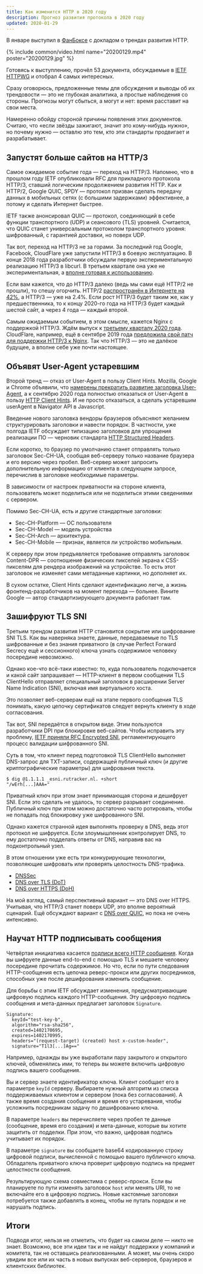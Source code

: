 ```yaml
---
title: Как изменится HTTP в 2020 году 
description: Прогноз развития протокола в 2020 году 
updated: 2020-01-29
---
```


В январе выступил в [ФанБоксе](https://funbox.ru) с докладом о трендах развития HTTP.

{% include common/video.html name="20200129.mp4" poster="20200129.jpg" %}

Готовясь к выступлению, прочёл 53 документа, обсуждаемые в
[IETF HTTPWG](https://datatracker.ietf.org/wg/httpbis/documents/) и отобрал 4
самых интересных.

Сразу оговорюсь, предложенные темы для обсуждения и выводы об их
трендовости — это не глубокая аналитика, а простые наблюдения со стороны.
Прогнозы могут сбыться, а могут и нет: время расставит на свои места.

Намеренно обойду стороной причины появления этих документов. Считаю, что
«если звёзды зажигают, значит это кому-нибудь нужно», но почему
нужно — оставлю это тем, кто эти стандарты продвигает и разрабатывает.

## Запустят больше сайтов на HTTP/3

Самое ожидаемое событие года — переход на HTTP/3. Напомню, что в прошлом
году IETF опубликовали RFC для прикладного протокола HTTP/3, ставший логическим
продолжением развития HTTP. Как и HTTP/2, Google QUIC, SPDY — протокол призван
сделать передачу данных в мобильных сетях (с большими задержками) эффективнее,
а потому и сделать Интернет быстрее.

IETF также анонсировал QUIC — протокол, соединяющий в себе
функции транспортного (UDP) и сеансового (TLS) уровней. Считается, что QUIC
станет универсальным протоколом транспортного уровня: шифрованный, с гарантией
доставки, но поверх UDP.

Так вот, переход на HTTP/3 не за горами. За последний год Google, Facebook,
CloudFlare уже запустили HTTP/3 в боевую эксплуатацию. В конце 2018 года разработчики
обсуждали первую экспериментальную реализацию HTTP/3 в libcurl. В третьем квартале
она уже не экспериментальная, а [вполне готовая к использованию](https://daniel.haxx.se/blog/2019/08/05/first-http-3-with-curl/).

Если вам кажется, что до HTTP/3 далеко (ведь мы сами ещё HTTP/2 не прошли), то
спешу огорчить. HTTP/2 [распространён в Интернете на 42%](https://w3techs.com/technologies/history_overview/site_element/all/y), а HTTP/3 — уже на 2.4%.
Если рост HTTP/3 будет таким же, как у предшественника, то к концу 2020-го года
на HTTP/3 будет каждый шестой сайт, а через 4 года — каждый второй.

Самым ожидаемым событием, в этом смысле, кажется Nginx с поддержкой HTTP/3.
Ждём выпуск к [третьему кварталу 2020 года](https://www.nginx.com/nginxconf/2019/session/http3/). CloudFlare, например, ещё в сентябре
2019 года [предложила свой патч для поддержки HTTP/3 к Nginx](https://blog.cloudflare.com/experiment-with-http-3-using-nginx-and-quiche/).
Так что HTTP/3 — это не далёкое будущее, а вполне себе уже почти настоящее.

## Объявят User-Agent устаревшим

Второй тренд — отказ от User-Agent в пользу Client Hints. Mozilla, Google и
Chrome объявили, что [намерены прекратить развитие заголовка User-Agent](https://groups.google.com/a/chromium.org/forum/m/#!msg/blink-dev/-2JIRNMWJ7s/yHe4tQNLCgAJ),
а к сентябрю 2020 года полностью отказаться от User-Agent в пользу [HTTP Client Hints](https://tools.ietf.org/html/draft-west-ua-client-hints).
И не просто отказаться, а сделать устаревшим userAgent в Navigator API в Javascript.

Введение нового заголовка вендоры браузеров объясняют желанием структурировать заголовки
и навести порядок. В частности, уже полгода IETF обсуждает типизацию заголовков для
упрощения реализации ПО — черновик стандарта [HTTP Structured Headers](https://datatracker.ietf.org/doc/draft-ietf-httpbis-header-structure/).

Если коротко, то браузер по умолчанию станет отправлять только заголовок Sec-CH-UA,
сообщая веб-серверу только название браузера и его версию через пробел.
Веб-сервер может запросить дополнительную информацию от клиента в следующем запросе,
перечислив в заголовке необходимые параметры.

В зависимости от настроек приватности на стороне клиента, пользователь может
поделиться или не поделиться этими сведениями с сервером.

Помимо Sec-CH-UA, есть и другие стандартные заголовки:

- Sec-CH-Platform — ОС пользователя
- Sec-CH-Model — модель устройства
- Sec-CH-Arch — архитектура.
- Sec-CH-Mobile — признак, является ли устройство мобильным.

К серверу при этом предъявляется требование отправлять заголовок Content-DPR — соотношение
физических пикселей экрана к CSS-пикселям для рендера изображений на устройстве. То есть
этот заголовок не изменяет сами метаданные картинки, но дополняет их.

В сухом остатке, Client Hints сделают идентификацию легче, а жизнь фронтенд-разработчиков
на момент перехода — больнее. Вините Google — автор стандартизирующего документа работает там.

## Зашифруют TLS SNI

Третьим трендом развития HTTP становится сокрытие или шифрование SNI TLS. Как вы
наверняка знаете, данные, передаваемые по TLS шифрованные и без знания приватного
(в случае Perfect Forward Secrecy ещё и сессионного) ключа узнать содержимое человеку
посередине невозможно.

Однако кое-что всё-таки известно: то, куда пользователь подключается и какой сайт
запрашивает — HTTP-клиент в первом сообщении TLS ClientHello отправляет специальный
заголовок в расширении Server Name Indication (SNI), включая имя виртуального хоста.

Это позволяет веб-серверам ещё на этапе первого сообщения TLS понимать, какую цепочку
сертификатов следует вернуть клиенту в ходе согласования.

Так вот, SNI передаётся в открытом виде. Этим пользуются разработчики DPI при блокировке
веб-сайтов. Чтобы исправить эту проблему, [IETF приняли RFC Encrypted SNI](https://datatracker.ietf.org/doc/draft-ietf-tls-esni/),
регламентирующего процесс валидации шифрованного SNI.

Суть в том, что клиент перед подготовкой TLS ClientHello выполняет DNS-запрос для
TXT-записи, содержащей публичный ключ (и другие криптографические параметры) для шифрования
текста.

```
$ dig @1.1.1.1 _esni.rutracker.nl. +short
"/wErh[...]AAA="
```

Приватный ключ при этом знает принимающая сторона и дешифрует SNI. Если это сделать не удалось,
то сервер разрывает соединение. Публичный ключ при этом можно достаточно часто ротировать,
чтобы не попадать под блокировку уже шифрованного SNI.

Однако кажется странной идея выполнять проверку в DNS, ведь этот протокол не шифруется.
Если злоумышленник контролирует DNS, то ему достаточно подделать ответы от DNS, направив вас на
подконтрольный узел.

В этом отношении уже есть три конкурирующие технологии, позволяющие шифровать или проверять
целостность DNS-трафика.

- [DNSSec](https://tools.ietf.org/html/rfc4033)
- [DNS over TLS (DoT)](https://tools.ietf.org/html/rfc7858)
- [DNS over HTTPS (DoH)](https://tools.ietf.org/html/rfc8484)

На мой взгляд, самый перспективный вариант — это DNS over HTTPS. Учитывая, что HTTP/3 станет
поверх UDP, это вполне вероятный сценарий. Ещё обсуждают вариант с [DNS over QUIC](https://tools.ietf.org/html/draft-huitema-quic-dnsoquic),
но пока не очень интенсивно.

## Научат HTTP подписывать сообщения

Четвёртая инициатива касается [подписи всего HTTP сообщения](https://tools.ietf.org/html/draft-cavage-http-signatures). Когда вы шифруете данные
end-to-end с помощью TLS и мешаете человеку посередине прочитать содержимое. Но что,
если по пути следования HTTP-сообщения есть цепочка реверс-прокси или других
посредников, способных уже после дешифрования изменить сообщение.

Для борьбы с этим IETF обсуждает изменения, предусматривающие цифровую подпись
каждого HTTP-сообщения. Эту цифровую подпись сообщения и мета-данных предлагает
заголовок `Signature`.

```
Signature:
  keyId="test-key-b",
  algorithm="rsa-sha256",
  created=1402170695,
  expires=1402170995,
  headers="(request-target) (created) host x-custom-header",
  signature="T1l3[...]Ag=="
```

Например, однажды вы уже выработали пару закрытого и открытого ключей, обменялись
ими, то теперь вы можете включить цифровую подпись вашего сообщения.

Вы и сервер знаете идентификатор ключа. Клиент сообщает его в параметре `keyId` серверу.
Выбираете нужный алгоритм из списка поддерживаемых клиентом и сервером (пока без согласования).
А также время создания сообщения и время его устаревания, чтобы усложнить посредникам
задачу по дешифрованию ключа.

В параметре `headers` вы перечисляете через пробел те данные (сообщение, время его создания)
и мета-данные, которые вы хотите защитить от подделки. При этом, что важно, цифровая
подпись учитывает их порядок.

В параметре `signature` вы сообщаете base64 кодированную строку цифровой подписи,
вычисленной с помощью вашего публичного ключа. Обладатель приватного ключа проверит
цифровую подпись на предмет целостности сообщения.

Результирующую схема совместима с реверс-прокси. Если вы планируете по пути
изменять заголовок `host` или менять URI, то не включайте его в цифровую подпись.
Новые кастомные заголовки потребуется также добавлять в конец, чтобы не путать
порядок и не нарушать подпись.

## Итоги

Подводя итог, нельзя не отметить, что будет на самом деле — никто не знает.
Возможно, все эти идеи так и не найдут поддержки у компаний и комитета, так не
оставшись реализованными. А может, мы очень скоро увидим все или их часть в новых
выпусках веб-серверов, браузеров и клиентских библиотек.

